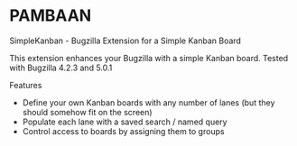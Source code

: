 # PAMBAAN
SimpleKanban - Bugzilla Extension for a Simple Kanban Board

This extension enhances your Bugzilla with a simple Kanban board. Tested with Bugzilla 4.2.3 and 5.0.1

Features
* Define your own Kanban boards with any number of lanes (but they should somehow fit on the screen)
* Populate each lane with a saved search / named query
* Control access to boards by assigning them to groups
